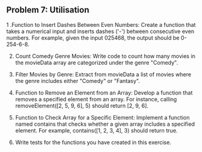 ## Problem 7: Utilisation

1 .Function to Insert Dashes Between Even Numbers: Create a function that takes a numerical input and inserts dashes ('-') between consecutive even numbers. For example, given the input 025468, the output should be 0-254-6-8.

2. Count Comedy Genre Movies: Write code to count how many movies in the movieData array are categorized under the genre "Comedy".

3. Filter Movies by Genre: Extract from movieData a list of movies where the genre includes either "Comedy" or "Fantasy".

4. Function to Remove an Element from an Array: Develop a function that removes a specified element from an array. For instance, calling removeElement([2, 5, 9, 6], 5) should return [2, 9, 6].

5. Function to Check Array for a Specific Element: Implement a function named contains that checks whether a given array includes a specified element. For example, contains([1, 2, 3, 4], 3) should return true.

6. Write tests for the functions you have created in this exercise.
